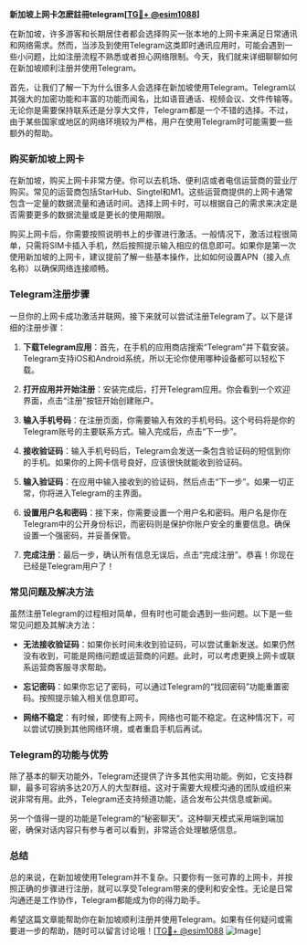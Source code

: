 **新加坡上网卡怎麽註冊telegram[[TG💪+ @esim1088](https://t.me/s/esim1088)]**

在新加坡，许多游客和长期居住者都会选择购买一张本地的上网卡来满足日常通讯和网络需求。然而，当涉及到使用Telegram这类即时通讯应用时，可能会遇到一些小问题，比如注册流程不熟悉或者担心网络限制。今天，我们就来详细聊聊如何在新加坡顺利注册并使用Telegram。

首先，让我们了解一下为什么很多人会选择在新加坡使用Telegram。Telegram以其强大的加密功能和丰富的功能而闻名，比如语音通话、视频会议、文件传输等。无论你是需要保持联系还是分享大文件，Telegram都是一个不错的选择。不过，由于某些国家或地区的网络环境较为严格，用户在使用Telegram时可能需要一些额外的帮助。

### 购买新加坡上网卡

在新加坡，购买上网卡非常方便。你可以去机场、便利店或者电信运营商的营业厅购买。常见的运营商包括StarHub、Singtel和M1。这些运营商提供的上网卡通常包含一定量的数据流量和通话时间。选择上网卡时，可以根据自己的需求来决定是否需要更多的数据流量或是更长的使用期限。

购买上网卡后，你需要按照说明书上的步骤进行激活。一般情况下，激活过程很简单，只需将SIM卡插入手机，然后按照提示输入相应的信息即可。如果你是第一次使用新加坡的上网卡，建议提前了解一些基本操作，比如如何设置APN（接入点名称）以确保网络连接顺畅。

### Telegram注册步骤

一旦你的上网卡成功激活并联网，接下来就可以尝试注册Telegram了。以下是详细的注册步骤：

1. **下载Telegram应用**：首先，在手机的应用商店搜索“Telegram”并下载安装。Telegram支持iOS和Android系统，所以无论你使用哪种设备都可以轻松下载。

2. **打开应用并开始注册**：安装完成后，打开Telegram应用。你会看到一个欢迎界面，点击“注册”按钮开始创建账户。

3. **输入手机号码**：在注册页面，你需要输入有效的手机号码。这个号码将是你的Telegram账号的主要联系方式。输入完成后，点击“下一步”。

4. **接收验证码**：输入手机号码后，Telegram会发送一条包含验证码的短信到你的手机。如果你的上网卡信号良好，应该很快就能收到验证码。

5. **输入验证码**：在应用中输入接收到的验证码，然后点击“下一步”。如果一切正常，你将进入Telegram的主界面。

6. **设置用户名和密码**：接下来，你需要设置一个用户名和密码。用户名是你在Telegram中的公开身份标识，而密码则是保护你账户安全的重要信息。确保设置一个强密码，并妥善保管。

7. **完成注册**：最后一步，确认所有信息无误后，点击“完成注册”。恭喜！你现在已经是Telegram用户了！

### 常见问题及解决方法

虽然注册Telegram的过程相对简单，但有时也可能会遇到一些问题。以下是一些常见问题及其解决方法：

- **无法接收验证码**：如果你长时间未收到验证码，可以尝试重新发送。如果仍然没有收到，可能是网络问题或运营商的问题。此时，可以考虑更换上网卡或联系运营商客服寻求帮助。

- **忘记密码**：如果你忘记了密码，可以通过Telegram的“找回密码”功能重置密码。按照提示输入相关信息即可。

- **网络不稳定**：有时候，即使有上网卡，网络也可能不稳定。在这种情况下，可以尝试切换到其他网络环境，或者重启手机后再试。

### Telegram的功能与优势

除了基本的聊天功能外，Telegram还提供了许多其他实用功能。例如，它支持群聊，最多可容纳多达20万人的大型群组。这对于需要大规模沟通的团队或组织来说非常有用。此外，Telegram还支持频道功能，适合发布公共信息或新闻。

另一个值得一提的功能是Telegram的“秘密聊天”。这种聊天模式采用端到端加密，确保对话内容只有参与者可以看到，非常适合处理敏感信息。

### 总结

总的来说，在新加坡使用Telegram并不复杂。只要你有一张可靠的上网卡，并按照正确的步骤进行注册，就可以享受Telegram带来的便利和安全性。无论是日常沟通还是工作协作，Telegram都能成为你的得力助手。

希望这篇文章能帮助你在新加坡顺利注册并使用Telegram。如果有任何疑问或需要进一步的帮助，随时可以留言讨论哦！[[TG💪+ @esim1088](https://t.me/s/esim1088) ![Image](https://i.postimg.cc/4NQfJmqS/Snipaste-2025-05-13-00-14-12.png)]